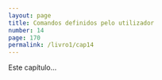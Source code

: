 ```yaml
---
layout: page
title: Comandos definidos pelo utilizador
number: 14
page: 170
permalink: /livro1/cap14
---
```

Este capítulo…